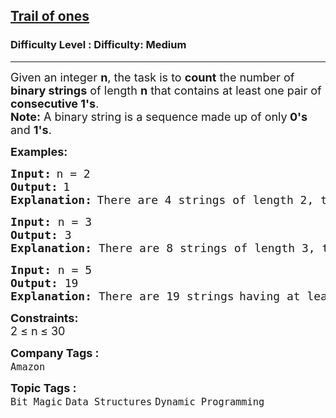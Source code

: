 <h2><a href="https://www.geeksforgeeks.org/problems/trail-of-ones3242/1?_gl=1*nnat1*_up*MQ..*_gs*MQ..&gclid=EAIaIQobChMI3Pr-taejjgMVKF0PAh2ogQAHEAAYASAAEgJbLPD_BwE">Trail of ones</a></h2><h3>Difficulty Level : Difficulty: Medium</h3><hr><div class="problems_problem_content__Xm_eO"><p><span style="font-size: 18px;">Given an integer <strong>n</strong>, the task is to <strong>count</strong> the number of <strong>binary strings</strong> of length <strong>n</strong> that contains at least one pair of <strong>consecutive 1's</strong>.<br><strong>Note:</strong>&nbsp;A binary string is a sequence made up of only<strong> 0's</strong> and <strong>1's</strong>.</span></p>
<p><strong><span style="font-size: 18px;">Examples:</span></strong></p>
<pre><strong><span style="font-size: 18px;">Input:</span></strong> <span style="font-size: 18px;">n = 2</span>
<strong><span style="font-size: 18px;">Output:</span></strong> <span style="font-size: 18px;">1</span>
<strong><span style="font-size: 18px;">Explanation:</span></strong> <span style="font-size: 18px;">There are 4 strings of </span><span style="font-size: 18px;">length 2, the strings are </span><span style="font-size: 18px;">00, 01, 10, and 11. Only </span><span style="font-size: 18px;">the string 11 has </span><span style="font-size: 18px;"><span style="font-size: 18px;">consecutive 1's.</span></span></pre>
<pre><span style="font-size: 18px;"><span style="font-size: 18px;"><strong>Input:</strong> n = 3
<strong>Output:</strong> 3
<strong>Explanation:</strong> </span></span><span style="font-size: 18px;">There are 8 strings of length 3, the strings are 000, 001, 010, 011, 100, 101, 110 and 111. The strings with consecutive 1's are 011, 110 and 111.</span></pre>
<pre><strong><span style="font-size: 18px;">Input: </span></strong><span style="font-size: 18px;">n = 5</span>
<strong><span style="font-size: 18px;">Output: </span></strong><span style="font-size: 18px;">19</span>
<strong><span style="font-size: 18px;">Explanation: </span></strong><span style="font-size: 18px;">There are 19 strings</span> <span style="font-size: 18px;">having at least one pair of consecutive 1's.
</span></pre>
<p><span style="font-size: 18px;"><strong>Constraints:</strong><br>2 ≤ n<strong> </strong>≤ 30</span></p></div><p><span style=font-size:18px><strong>Company Tags : </strong><br><code>Amazon</code>&nbsp;<br><p><span style=font-size:18px><strong>Topic Tags : </strong><br><code>Bit Magic</code>&nbsp;<code>Data Structures</code>&nbsp;<code>Dynamic Programming</code>&nbsp;